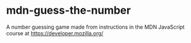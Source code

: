 # mdn-guess-the-number
A number guessing game made from instructions in the MDN JavaScript course at https://developer.mozilla.org/
